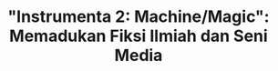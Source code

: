 ---
id: 01
title: '"Instrumenta 2: Machine/Magic": Memadukan Fiksi Ilmiah dan Seni Media'
headline: "Direktorat Jenderal Kebudayaan Kementerian Pendidikan dan Kebudayaan menyelenggarakan festival seni media berskala Internasional bertajuk Instrumenta 2: Machine/Magic yang akan berlangsung 23 Oktober hingga 19 November 2019 diGedung Galeri Nasional, Jakarta."
redir: https://edukasi.kompas.com/read/2019/10/24/21574761/instrumenta-2-machine-magic-memadukan-fiksi-ilmiah-dan-seni-media?utm_source=dlvr.it&utm_medium=twitter
source: "Kompas.com / Yohanes Enggar Harususilo"
---